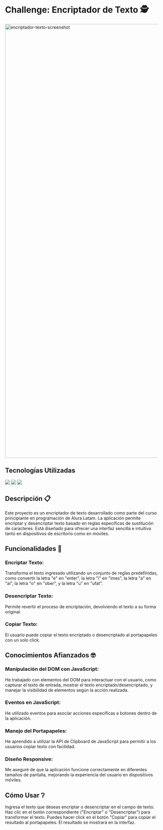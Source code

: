 <h1>Challenge: Encriptador de Texto 🕵️</h1>

<img width="1430" alt="encriptador-texto-screenshot" src="https://github.com/user-attachments/assets/fe5c5a7a-ac9d-467d-b8ec-e3171ff53ea8">

<h2>Tecnologías Utilizadas</h2>
<img src="https://img.shields.io/badge/CSS3-1572B6?style=for-the-badge&logo=css3&logoColor=white" /> <img src="https://img.shields.io/badge/HTML5-E34F26?style=for-the-badge&logo=html5&logoColor=white" /> <img src="https://img.shields.io/badge/JavaScript-323330?style=for-the-badge&logo=javascript&logoColor=F7DF1E" />

<h2>Descripción 📋</h2>
Este proyecto es un encriptador de texto desarrollado como parte del curso principiante en programación de Alura Latam. La aplicación permite encriptar y desencriptar texto basado en reglas específicas de sustitución de caracteres. Está diseñado para ofrecer una interfaz sencilla e intuitiva tanto en dispositivos de escritorio como en móviles.

<h2>Funcionalidades 📲</h2>
<h3>Encriptar Texto:</h3> Transforma el texto ingresado utilizando un conjunto de reglas predefinidas, como convertir la letra "e" en "enter", la letra "i" en "imes", la letra "a" en "ai", la letra "o" en "ober", y la letra "u" en "ufat".
<h3>Desencriptar Texto:</h3> Permite revertir el proceso de encriptación, devolviendo el texto a su forma original.
<h3>Copiar Texto:</h3> El usuario puede copiar el texto encriptado o desencriptado al portapapeles con un solo click.

<h2>Conocimientos Afianzados 🤓</h2>
<h3>Manipulación del DOM con JavaScript:</h3> He trabajado con elementos del DOM para interactuar con el usuario, como capturar el texto de entrada, mostrar el texto encriptado/desencriptado, y manejar la visibilidad de elementos según la acción realizada.
<h3>Eventos en JavaScript:</h3> He utilizado eventos para asociar acciones específicas a botones dentro de la aplicación.
<h3>Manejo del Portapapeles:</h3> He aprendido a utilizar la API de Clipboard de JavaScript para permitir a los usuarios copiar texto con facilidad.
<h3>Diseño Responsive:</h3> Me aseguré de que la aplicación funcione correctamente en diferentes tamaños de pantalla, mejorando la experiencia del usuario en dispositivos móviles.

<h2>Cómo Usar ❔</h2>
Ingresa el texto que deseas encriptar o desencriptar en el campo de texto.
Haz clic en el botón correspondiente ("Encriptar" o "Desencriptar") para transformar el texto.
Puedes hacer click en el botón "Copiar" para copiar el resultado al portapapeles.
El resultado se mostrará en la interfaz.

